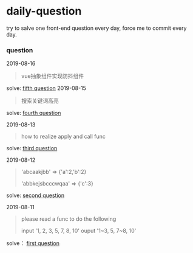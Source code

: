 # daily-question
try to salve one front-end question every day, force me to commit every day.

### question
2019-08-16
> vue抽象组件实现防抖组件

solve: [fifth question](https://github.com/Nomadcheng/daily-question/blob/master/2019-08-16.js)
2019-08-15
> 搜索关键词高亮

solve: [fourth question](https://github.com/Nomadcheng/daily-question/blob/master/2019-08-15.html)

2019-08-13
> how to realize apply and call func
> 

solve: [third question](https://github.com/Nomadcheng/daily-question/blob/master/2019-08-13.js)

2019-08-12

> 'abcaakjbb' => {'a':2,'b':2}
>
> 'abbkejsbcccwqaa' => {'c':3}

solve: [second question](https://github.com/Nomadcheng/daily-question/blob/master/2019-08-12.js)

2019-08-11

> please read a func to do the following
>
> input '1, 2, 3, 5, 7, 8, 10' ouput '1~3, 5, 7~8, 10'

solve： [first question](https://github.com/Nomadcheng/daily-question/blob/master/2019-08-11.js)
